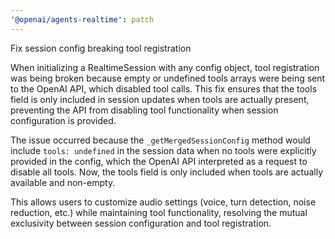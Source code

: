 ```yaml
---
'@openai/agents-realtime': patch
---
```


Fix session config breaking tool registration

When initializing a RealtimeSession with any config object, tool registration was being broken because empty or undefined tools arrays were being sent to the OpenAI API, which disabled tool calls. This fix ensures that the tools field is only included in session updates when tools are actually present, preventing the API from disabling tool functionality when session configuration is provided.

The issue occurred because the `_getMergedSessionConfig` method would include `tools: undefined` in the session data when no tools were explicitly provided in the config, which the OpenAI API interpreted as a request to disable all tools. Now, the tools field is only included when tools are actually available and non-empty.

This allows users to customize audio settings (voice, turn detection, noise reduction, etc.) while maintaining tool functionality, resolving the mutual exclusivity between session configuration and tool registration.